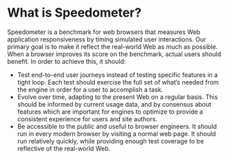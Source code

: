
# What is Speedometer?

Speedometer is a benchmark for web browsers that measures Web application responsiveness by timing simulated user interactions. Our primary goal is to make it reflect the real-world Web as much as possible. When a browser improves its score on the benchmark, actual users should benefit. In order to achieve this, it should: 

* Test end-to-end user journeys instead of testing specific features in a tight loop. Each  test should exercise the full set of what’s needed from the engine in order for a user to accomplish a task.
* Evolve over time, adapting to the present Web on a regular basis. This should be informed by current usage data, and by consensus about features which are important for engines to optimize to provide a consistent experience for users and site authors.
* Be accessible to the public and useful to browser engineers. It should run in every modern browser by visiting a normal web page. It should run relatively quickly, while providing enough test coverage to be reflective of the real-world Web. 
